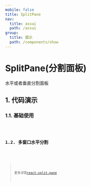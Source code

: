 ```yaml
---
mobile: false
title: SplitPane
nav:
  title: assui
  path: /assui
group:
  title: 展示
  path: /components/show
---
```


# SplitPane(分割面板)
水平或者垂直分割面板

## 1. 代码演示
### 1.1. 基础使用

<code hideActions='["CSB", "EXTERNAL"]' src="./demo/Demo1.tsx" />

### 1.2. 多窗口水平分割

<code hideActions='["CSB", "EXTERNAL"]' src="./demo/Demo2.jsx" />

 
> 更多详情[react-split-pane](https://github.com/tomkp/react-split-pane)

